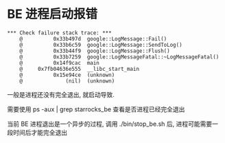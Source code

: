 # BE 进程启动报错

```
*** Check failure stack trace: ***
    @          0x33b497d  google::LogMessage::Fail()
    @          0x33b6c59  google::LogMessage::SendToLog()
    @          0x33b44f9  google::LogMessage::Flush()
    @          0x33b7259  google::LogMessageFatal::~LogMessageFatal()
    @          0x14f9cac  main
    @     0x7fb04636e555  __libc_start_main
    @          0x15e94ce  (unknown)
    @              (nil)  (unknown)
```

一般是进程还没有完全退出, 就启动导致.

需要使用 ps -aux | grep starrocks_be 查看是否进程已经完全退出

当前 BE 进程退出是一个异步的过程, 调用 ./bin/stop_be.sh 后, 进程可能需要一段时间后才能完全退出
